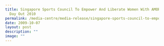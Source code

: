 ```yaml
---
title: Singapore Sports Council To Empower And Liberate Women With AMORE Women's
  Day Out 2010
permalink: /media-centre/media-release/singapore-sports-council-to-empower-and-liberate-women-with-amore-womens/
date: 2009-10-07
layout: post
description: ""
image: ""
---
```

